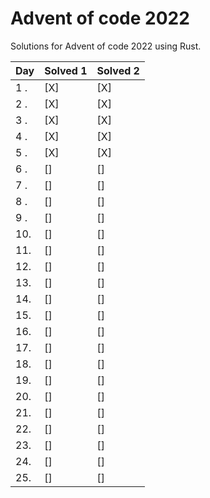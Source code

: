 # Advent of code 2022

Solutions for Advent of code 2022 using Rust.

| Day | Solved 1 | Solved 2 |
|-----|----------|----------|
| 1 . | [X]      | [X]      |
| 2 . | [X]      | [X]      |
| 3 . | [X]      | [X]      |
| 4 . | [X]      | [X]      |
| 5 . | [X]      | [X]      |
| 6 . | []       | []       |
| 7 . | []       | []       |
| 8 . | []       | []       |
| 9 . | []       | []       |
| 10. | []       | []       |
| 11. | []       | []       |
| 12. | []       | []       |
| 13. | []       | []       |
| 14. | []       | []       |
| 15. | []       | []       |
| 16. | []       | []       |
| 17. | []       | []       |
| 18. | []       | []       |
| 19. | []       | []       |
| 20. | []       | []       |
| 21. | []       | []       |
| 22. | []       | []       |
| 23. | []       | []       |
| 24. | []       | []       |
| 25. | []       | []       |
